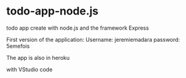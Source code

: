 # todo-app-node.js
 todo app create with node.js and the framework Express

First version of the application: 
Username: jeremiemadara
password: 5emefois

The app is also in heroku

with VStudio code
